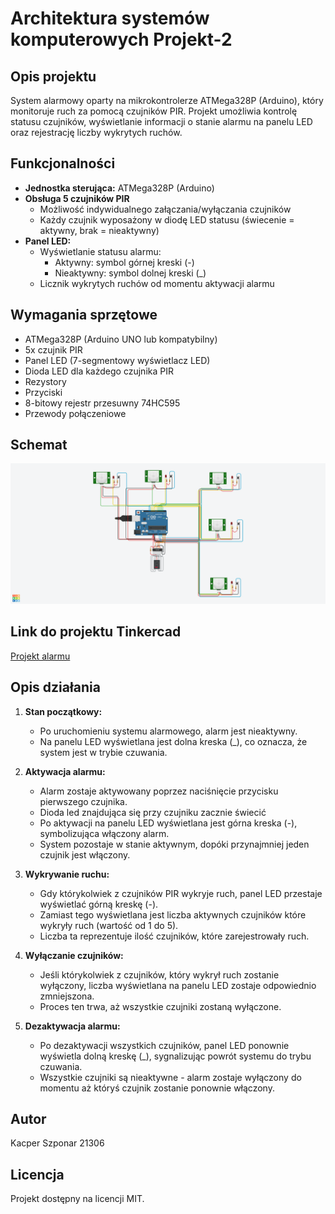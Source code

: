 # Architektura systemów komputerowych Projekt-2

## Opis projektu

System alarmowy oparty na mikrokontrolerze ATMega328P (Arduino), który monitoruje ruch za pomocą czujników PIR. Projekt umożliwia kontrolę statusu czujników, wyświetlanie informacji o stanie alarmu na panelu LED oraz rejestrację liczby wykrytych ruchów.

## Funkcjonalności

- **Jednostka sterująca:** ATMega328P (Arduino)
- **Obsługa 5 czujników PIR**
  - Możliwość indywidualnego załączania/wyłączania czujników
  - Każdy czujnik wyposażony w diodę LED statusu (świecenie = aktywny, brak = nieaktywny)
- **Panel LED:**
  - Wyświetlanie statusu alarmu:
    - Aktywny: symbol górnej kreski (-)
    - Nieaktywny: symbol dolnej kreski (\_)
  - Licznik wykrytych ruchów od momentu aktywacji alarmu
  
## Wymagania sprzętowe

- ATMega328P (Arduino UNO lub kompatybilny)
- 5x czujnik PIR 
- Panel LED (7-segmentowy wyświetlacz LED)
- Dioda LED dla każdego czujnika PIR
- Rezystory
- Przyciski
- 8-bitowy rejestr przesuwny 74HC595
- Przewody połączeniowe

## Schemat

![](/alarmschemat.png)

## Link do projektu Tinkercad

[Projekt alarmu](
https://www.tinkercad.com/things/hQb4lW148Oe-ask-projekt-2-alarm?sharecode=8xqfxaY5XNDh9_qgL-9ZIHNmJORLkDzH7wIwF1iYf2Y)

## Opis działania

1. **Stan początkowy:**  
   - Po uruchomieniu systemu alarmowego, alarm jest nieaktywny.  
   - Na panelu LED wyświetlana jest dolna kreska (_), co oznacza, że system jest w trybie czuwania.

2. **Aktywacja alarmu:**  
   - Alarm zostaje aktywowany poprzez naciśnięcie przycisku pierwszego czujnika.
   - Dioda led znajdująca się przy czujniku zacznie świecić   
   - Po aktywacji na panelu LED wyświetlana jest górna kreska (-), symbolizująca włączony alarm.  
   - System pozostaje w stanie aktywnym, dopóki przynajmniej jeden czujnik jest włączony.

3. **Wykrywanie ruchu:**  
   - Gdy którykolwiek z czujników PIR wykryje ruch, panel LED przestaje wyświetlać górną kreskę (-).  
   - Zamiast tego wyświetlana jest liczba aktywnych czujników które wykryły ruch (wartość od 1 do 5).  
   - Liczba ta reprezentuje ilość czujników, które zarejestrowały ruch.

4. **Wyłączanie czujników:**  
   - Jeśli którykolwiek z czujników, który wykrył ruch zostanie wyłączony, liczba wyświetlana na panelu LED zostaje odpowiednio zmniejszona.  
   - Proces ten trwa, aż wszystkie czujniki zostaną wyłączone.

5. **Dezaktywacja alarmu:**  
   - Po dezaktywacji wszystkich czujników, panel LED ponownie wyświetla dolną kreskę (_), sygnalizując powrót systemu do trybu czuwania.  
   - Wszystkie czujniki są nieaktywne - alarm zostaje wyłączony do momentu aż któryś czujnik zostanie ponownie włączony.

## Autor

Kacper Szponar
21306

## Licencja

Projekt dostępny na licencji MIT.
